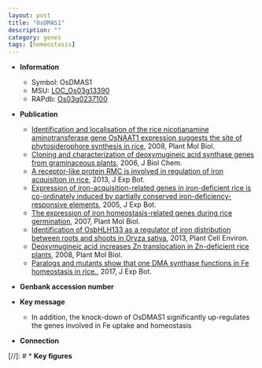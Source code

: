 ```yaml
---
layout: post
title: "OsDMAS1"
description: ""
category: genes
tags: [homeostasis]
---
```


* **Information**  
    + Symbol: OsDMAS1  
    + MSU: [LOC_Os03g13390](http://rice.plantbiology.msu.edu/cgi-bin/ORF_infopage.cgi?orf=LOC_Os03g13390)  
    + RAPdb: [Os03g0237100](http://rapdb.dna.affrc.go.jp/viewer/gbrowse_details/irgsp1?name=Os03g0237100)  

* **Publication**  
    + [Identification and localisation of the rice nicotianamine aminotransferase gene OsNAAT1 expression suggests the site of phytosiderophore synthesis in rice](http://www.ncbi.nlm.nih.gov/pubmed?term=Identification+and+localisation+of+the+rice+nicotianamine+aminotransferase+gene+OsNAAT1+expression+suggests+the+site+of+phytosiderophore+synthesis+in+rice%5BTitle%5D), 2008, Plant Mol Biol.
    + [Cloning and characterization of deoxymugineic acid synthase genes from graminaceous plants](http://www.ncbi.nlm.nih.gov/pubmed?term=Cloning+and+characterization+of+deoxymugineic+acid+synthase+genes+from+graminaceous+plants%5BTitle%5D), 2006, J Biol Chem.
    + [A receptor-like protein RMC is involved in regulation of iron acquisition in rice](http://www.ncbi.nlm.nih.gov/pubmed?term=A+receptor-like+protein+RMC+is+involved+in+regulation+of+iron+acquisition+in+rice%5BTitle%5D), 2013, J Exp Bot.
    + [Expression of iron-acquisition-related genes in iron-deficient rice is co-ordinately induced by partially conserved iron-deficiency-responsive elements](http://www.ncbi.nlm.nih.gov/pubmed?term=Expression+of+iron-acquisition-related+genes+in+iron-deficient+rice+is+co-ordinately+induced+by+partially+conserved+iron-deficiency-responsive+elements%5BTitle%5D), 2005, J Exp Bot.
    + [The expression of iron homeostasis-related genes during rice germination](http://www.ncbi.nlm.nih.gov/pubmed?term=The+expression+of+iron+homeostasis-related+genes+during+rice+germination%5BTitle%5D), 2007, Plant Mol Biol.
    + [Identification of OsbHLH133 as a regulator of iron distribution between roots and shoots in Oryza sativa](http://www.ncbi.nlm.nih.gov/pubmed?term=Identification+of+OsbHLH133+as+a+regulator+of+iron+distribution+between+roots+and+shoots+in+Oryza+sativa%5BTitle%5D), 2013, Plant Cell Environ.
    + [Deoxymugineic acid increases Zn translocation in Zn-deficient rice plants](http://www.ncbi.nlm.nih.gov/pubmed?term=Deoxymugineic+acid+increases+Zn+translocation+in+Zn-deficient+rice+plants%5BTitle%5D), 2008, Plant Mol Biol.
    + [Paralogs and mutants show that one DMA synthase functions in Fe homeostasis in rice.](http://www.ncbi.nlm.nih.gov/pubmed?term=Paralogs+and+mutants+show+that+one+DMA+synthase+functions+in+Fe+homeostasis+in+rice.%5BTitle%5D), 2017, J Exp Bot.

* **Genbank accession number**  

* **Key message**  
    + In addition, the knock-down of OsDMAS1 significantly up-regulates the genes involved in Fe uptake and homeostasis

* **Connection**  

[//]: # * **Key figures**  


